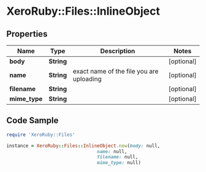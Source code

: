 # XeroRuby::Files::InlineObject

## Properties

Name | Type | Description | Notes
------------ | ------------- | ------------- | -------------
**body** | **String** |  | [optional] 
**name** | **String** | exact name of the file you are uploading | [optional] 
**filename** | **String** |  | [optional] 
**mime_type** | **String** |  | [optional] 

## Code Sample

```ruby
require 'XeroRuby::Files'

instance = XeroRuby::Files::InlineObject.new(body: null,
                                 name: null,
                                 filename: null,
                                 mime_type: null)
```


